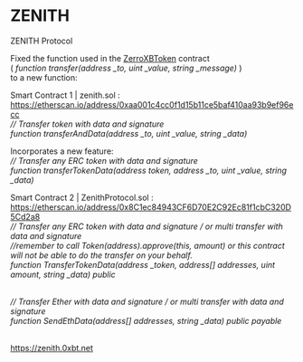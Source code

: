 # ZENITH
ZENITH Protocol

Fixed the function used in the <a href="https://etherscan.io/token/0xcd0a53685b594a543181e6203433766648a8cd43" target="_blank">ZerroXBToken</a> contract <br>
( <i>function transfer(address _to, uint _value, string _message)</i> )<br>
to a new function: <br>

  Smart Contract 1 | zenith.sol :<br>
  https://etherscan.io/address/0xaa001c4cc0f1d15b11ce5baf410aa93b9ef96ecc<br>
<i>// Transfer token with data and signature<br>
function transferAndData(address _to, uint _value, string _data)</i><br>

Incorporates a new feature:<br>
<i>// Transfer any ERC token with data and signature<br>
function transferTokenData(address token, address _to, uint _value, string _data)</i><br>
  
  Smart Contract 2 | ZenithProtocol.sol :<br>
  https://etherscan.io/address/0x8C1ec84943CF6D70E2C92Ec81f1cbC320D5Cd2a8<br>
<i>// Transfer any ERC token with data and signature / or multi transfer with data and signature<br> 
//remember to call Token(address).approve(this, amount) or this contract will not be able to do the transfer on your behalf.<br>
function TransferTokenData(address _token, address[] addresses, uint amount, string _data) public</i><br><br>

<i>// Transfer Ether with data and signature / or multi transfer with data and signature <br>
function SendEthData(address[] addresses, string _data) public payable </i><br><br>
  
  https://zenith.0xbt.net
